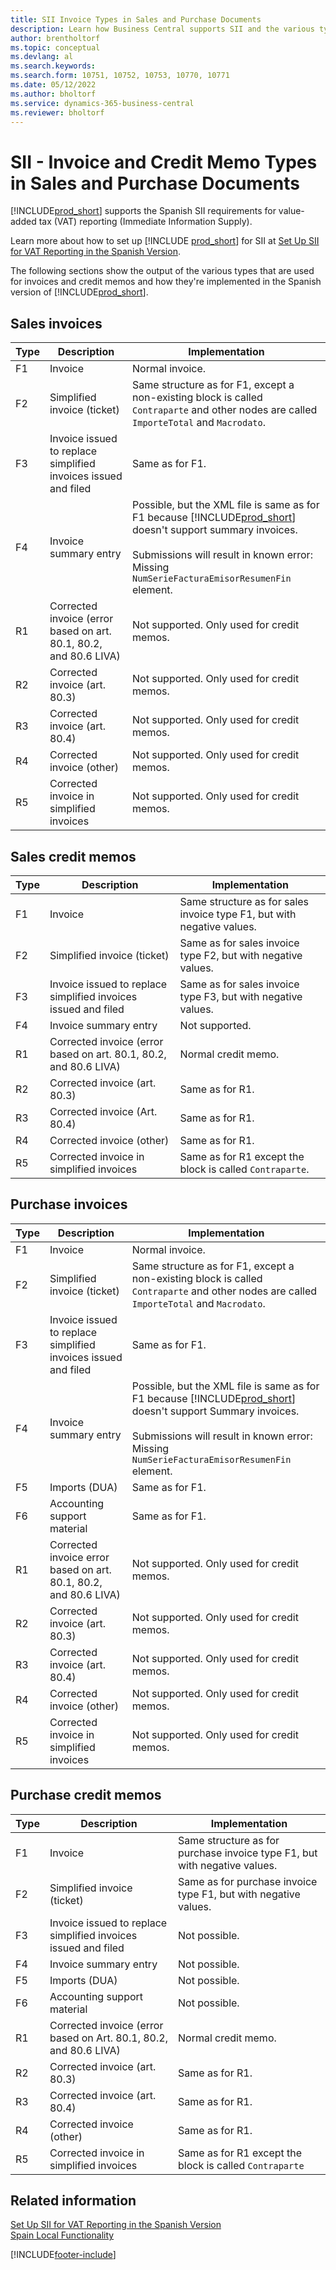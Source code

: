 ```yaml
---
title: SII Invoice Types in Sales and Purchase Documents
description: Learn how Business Central supports SII and the various types of used for invoices and credit memos in the Spanish version.
author: brentholtorf   
ms.topic: conceptual
ms.devlang: al
ms.search.keywords:
ms.search.form: 10751, 10752, 10753, 10770, 10771
ms.date: 05/12/2022
ms.author: bholtorf
ms.service: dynamics-365-business-central
ms.reviewer: bholtorf
---
```

# SII - Invoice and Credit Memo Types in Sales and Purchase Documents

[!INCLUDE[prod_short](../../includes/prod_short.md)] supports the Spanish SII requirements for value-added tax (VAT) reporting (Immediate Information Supply).  

Learn more about how to set up [!INCLUDE [prod_short](../../includes/prod_short.md)] for SII at [Set Up SII for VAT Reporting in the Spanish Version](sii-setup.md).  

The following sections show the output of the various types that are used for invoices and credit memos and how they're implemented in the Spanish version of [!INCLUDE[prod_short](../../includes/prod_short.md)].

## Sales invoices

|Type|Description|Implementation|
|--|--|--|
|F1|Invoice|Normal invoice.|
|F2|Simplified invoice (ticket)|Same structure as for F1, except a non-existing block is called `Contraparte` and other nodes are called `ImporteTotal` and `Macrodato`.|
|F3|Invoice issued to replace simplified invoices issued and filed|Same as for F1.|
|F4|Invoice summary entry|Possible, but the XML file is same as for F1 because [!INCLUDE[prod_short](../../includes/prod_short.md)] doesn't support summary invoices. <br /><br />Submissions will result in known error: Missing `NumSerieFacturaEmisorResumenFin` element.|
|R1|Corrected invoice (error based on art. 80.1, 80.2, and 80.6 LIVA)|Not supported. Only used for credit memos.|
|R2|Corrected invoice (art. 80.3)|Not supported. Only used for credit memos.|
|R3|Corrected invoice (art. 80.4)|Not supported. Only used for credit memos.|
|R4|Corrected invoice (other)|Not supported. Only used for credit memos.|
|R5|Corrected invoice in simplified invoices|Not supported. Only used for credit memos.|

## Sales credit memos

|Type|Description|Implementation|
|--|--|--|
|F1|Invoice|Same structure as for sales invoice type F1, but with negative values.|
|F2|Simplified invoice (ticket)|Same as for sales invoice type F2, but with negative values.|
|F3|Invoice issued to replace simplified invoices issued and filed|Same as for sales invoice type F3, but with negative values.|
|F4|Invoice summary entry|Not supported.|
|R1|Corrected invoice (error based on art. 80.1, 80.2, and 80.6 LIVA)|Normal credit memo.|
|R2|Corrected invoice (art. 80.3)|Same as for R1.|
|R3|Corrected invoice (Art. 80.4)|Same as for R1.|
|R4|Corrected invoice (other)|Same as for R1.|
|R5|Corrected invoice in simplified invoices|Same as for R1 except the block is called `Contraparte`.|

## Purchase invoices

|Type|Description|Implementation|
|--|--|--|
|F1|Invoice|Normal invoice.|
|F2|Simplified invoice (ticket)|Same structure as for F1, except a non-existing block is called `Contraparte` and other nodes are called `ImporteTotal` and `Macrodato`.|
|F3|Invoice issued to replace simplified invoices issued and filed|Same as for F1.|
|F4|Invoice summary entry|Possible, but the XML file is same as for F1 because [!INCLUDE[prod_short](../../includes/prod_short.md)] doesn't support Summary invoices. <br /><br />Submissions will result in known error: Missing `NumSerieFacturaEmisorResumenFin` element.|
|F5|Imports (DUA)|Same as for F1.|
|F6|Accounting support material|Same as for F1.|
|R1|Corrected invoice error based on art. 80.1, 80.2, and 80.6 LIVA)|Not supported. Only used for credit memos.|
|R2|Corrected invoice (art. 80.3)|Not supported. Only used for credit memos.|
|R3|Corrected invoice (art. 80.4)|Not supported. Only used for credit memos.|
|R4|Corrected invoice (other)|Not supported. Only used for credit memos.|
|R5|Corrected invoice in simplified invoices|Not supported. Only used for credit memos.|

## Purchase credit memos

|Type|Description|Implementation|
|--|--|--|
|F1|Invoice|Same structure as for purchase invoice type F1, but with negative values.|
|F2|Simplified invoice (ticket)|Same as for purchase invoice type F1, but with negative values.|
|F3|Invoice issued to replace simplified invoices issued and filed|Not possible.|
|F4|Invoice summary entry|Not possible.|
|F5|Imports (DUA)|Not possible.|
|F6|Accounting support material|Not possible.|
|R1|Corrected invoice (error based on Art. 80.1, 80.2, and 80.6 LIVA)|Normal credit memo.|
|R2|Corrected invoice (art. 80.3)|Same as for R1.|
|R3|Corrected invoice (art. 80.4)|Same as for R1.|
|R4|Corrected invoice (other)|Same as for R1.|
|R5|Corrected invoice in simplified invoices|Same as for R1 except the block is called `Contraparte`|

## Related information

[Set Up SII for VAT Reporting in the Spanish Version](sii-setup.md)  
[Spain Local Functionality](spain-local-functionality.md)  
<!--[Setup and user guide for electronic VAT information under SII in the Spanish version of Dynamics NAV](https://aka.ms/SIISetup)  -->

[!INCLUDE[footer-include](../../includes/footer-banner.md)]
